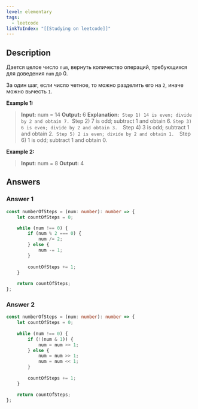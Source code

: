 ```yaml
---
level: elementary
tags:
  - leetcode
linkToIndex: "[[Studying on leetcode]]"
---
```

## Description

Дается целое число `num`, вернуть количество операций, требующихся для доведения `num` до 0.

За один шаг, если число четное, то можно разделить его на `2`, иначе можно вычесть `1`.

**Example 1:**
>**Input:** num = 14
>**Output:** 6
>**Explanation:** 
>`Step 1) 14 is even; divide by 2 and obtain 7.
>`Step 2) 7 is odd; subtract 1 and obtain 6.
>`Step 3) 6 is even; divide by 2 and obtain 3. 
>`Step 4) 3 is odd; subtract 1 and obtain 2. 
>`Step 5) 2 is even; divide by 2 and obtain 1. 
>`Step 6) 1 is odd; subtract 1 and obtain 0.

**Example 2:**
>**Input:** num = 8
>**Output:** 4
## Answers

### Answer 1

```typescript
const numberOfSteps = (num: number): number => {
	let countOfSteps = 0;

	while (num !== 0) {
		if (num % 2 === 0) {
			num /= 2;
		} else {
			num -= 1;
		}
		
		countOfSteps += 1;
	}
	
	return countOfSteps;
};
```

### Answer 2

```typescript
const numberOfSteps = (num: number): number => {
	let countOfSteps = 0;
	
	while (num !== 0) {
		if (!(num & 1)) {
			num = num >> 1;
		} else {
			num = num >> 1;
			num = num << 1;
		}
		
		countOfSteps += 1;
	}

	return countOfSteps;
};
```